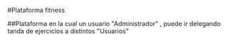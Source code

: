 #Plataforma fitness

##Plataforma en la cual un usuario "Administrador" , puede ir delegando tanda de ejercicios a distintos "Usuarios"
